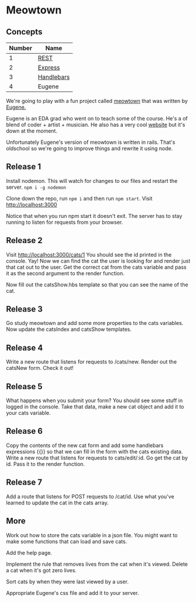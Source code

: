# Meowtown

## Concepts

Number | Name
-------|------
1 | [REST](http://guides.rubyonrails.org/routing.html)
2 | [Express](http://expressjs.com/)
3 | [Handlebars](http://handlebarsjs.com/)
4 | Eugene


We're going to play with a fun project called [meowtown](http://meowtown.herokuapp.com/cats) that was written by [Eugene.](https://github.com/data-doge)


Eugene is an EDA grad who went on to teach some of the course. He's a of blend of coder + artist + musician. He also has a very cool [website](http://fuckafucka.com) but it's down at the moment.

Unfortunately Eugene's version of meowtown is written in rails. That's oldschool so we're going to improve things and rewrite it using node.


## Release 1
Install nodemon. This will watch for changes to our files and restart the server. ```npm i -g nodemon```

Clone down the repo, run ```npm i``` and then run ```npm start```. Visit [http://localhost:3000](http://localhost:3000)

Notice that when you run npm start it doesn't exit. The server has to stay running to listen for requests from your browser.

## Release 2

Visit [http://localhost:3000/cats/1](http://localhost:3000/cats/1)
You should see the id printed in the console. Yay! Now we can find the cat the user is looking for and render just that cat out to the user. Get the correct cat from the cats variable and pass it as the second argument to the render function.

Now fill out the catsShow.hbs template so that you can see the name of the cat. 

## Release 3

Go study meowtown and add some more properties to the cats variables. Now update the catsIndex and catsShow templates.

## Release 4

Write a new route that listens for requests to /cats/new. Render out the catsNew form. Check it out! 

## Release 5

What happens when you submit your form? You should see some stuff in logged in the console. Take that data, make a new cat object and add it to your cats variable. 

## Release 6

Copy the contents of the new cat form and add some handlebars expressions {{}} so that we can fill in the form with the cats existing data.
Write a new route that listens for requests to cats/edit/:id. Go get the cat by id. Pass it to the render function. 

## Release 7 

Add a route that listens for POST requests to /cat/id. Use what you've learned to update the cat in the cats array.

## More

Work out how to store the cats variable in a json file. You might want to make some functions that can load and save cats. 

Add the help page.

Implement the rule that removes lives from the cat when it's viewed. Delete a cat when it's got zero lives.

Sort cats by when they were last viewed by a user.

Appropriate Eugene's css file and add it to your server. 

